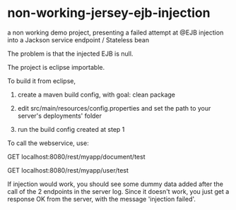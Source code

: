 # non-working-jersey-ejb-injection
a non working demo project, presenting a failed attempt at @EJB injection into a Jackson service endpoint / Stateless bean

The problem is that the injected EJB is null.

The project is eclipse importable.


To build it from eclipse, 

1. create a maven build config, with goal: clean package

2. edit src/main/resources/config.properties and set the path to your server's deployments' folder

3. run the build config created at step 1


To call the webservice, use:

GET localhost:8080/rest/myapp/document/test

GET localhost:8080/rest/myapp/user/test

If injection would work, you should see some dummy data added after the call of the 2 endpoints in the server log. 
Since it doesn't work, you just get a response OK from the server, with the message 'injection failed'.
